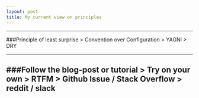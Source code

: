 ```yaml
---
layout: post
title: My current view on principles
---
```

---

###Principle of least surprise > Convention over Configuration > YAGNI > DRY 

---
###Follow the blog-post or tutorial > Try on your own > RTFM > Github Issue / Stack Overflow > reddit / slack
---